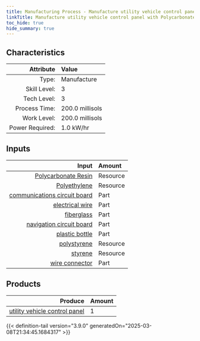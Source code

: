 ```yaml
---
title: Manufacturing Process - Manufacture utility vehicle control panel with Polycarbonate Resin
linkTitle: Manufacture utility vehicle control panel with Polycarbonate Resin
toc_hide: true
hide_summary: true
---
```

<!-- This is generated by the MarsSim HelpGenertor, do not edit. -->


## Characteristics

| Attribute      | Value |
|--------:|:------|
|Type:|Manufacture|
|Skill Level:|3|
|Tech Level:|3|
|Process Time:|200.0 millisols|
|Work Level:|200.0 millisols|
|Power Required:|1.0 kW/hr|

## Inputs

| Input      | Amount |
|--------:|:------|
|[Polycarbonate Resin](/docs/definitions/resource/polycarbonate-resin)|Resource|2.0 kg|
|[Polyethylene](/docs/definitions/resource/polyethylene)|Resource|0.5 kg|
|[communications circuit board](/docs/definitions/part/communications-circuit-board)|Part|1|
|[electrical wire](/docs/definitions/part/electrical-wire)|Part|2|
|[fiberglass](/docs/definitions/part/fiberglass)|Part|5|
|[navigation circuit board](/docs/definitions/part/navigation-circuit-board)|Part|1|
|[plastic bottle](/docs/definitions/part/plastic-bottle)|Part|1|
|[polystyrene](/docs/definitions/resource/polystyrene)|Resource|1.0 kg|
|[styrene](/docs/definitions/resource/styrene)|Resource|1.0 kg|
|[wire connector](/docs/definitions/part/wire-connector)|Part|5|

## Products


| Produce      | Amount |
|--------:|:------|
|[utility vehicle control panel](/docs/definitions/part/utility-vehicle-control-panel)|1|



{{< definition-tail version="3.9.0" generatedOn="2025-03-08T21:34:45.1684317" >}}



